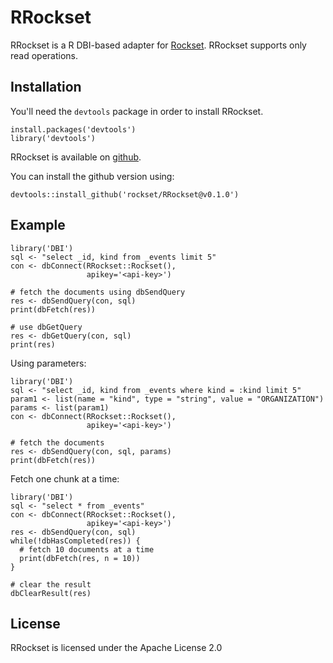 # RRockset

RRockset is a R DBI-based adapter for [Rockset](https://rockset.com/). RRockset supports only read operations.

## Installation
You'll need the `devtools` package in order to install RRockset.
```
install.packages('devtools')
library('devtools')
```

RRockset is available on [github](https://github.com/rockset/RRockset).

You can install the github version using:
```
devtools::install_github('rockset/RRockset@v0.1.0')
```

## Example

```
library('DBI')
sql <- "select _id, kind from _events limit 5"
con <- dbConnect(RRockset::Rockset(),
                 apikey='<api-key>')

# fetch the documents using dbSendQuery
res <- dbSendQuery(con, sql)
print(dbFetch(res))

# use dbGetQuery
res <- dbGetQuery(con, sql)
print(res)
```

Using parameters:
```
library('DBI')
sql <- "select _id, kind from _events where kind = :kind limit 5"
param1 <- list(name = "kind", type = "string", value = "ORGANIZATION")
params <- list(param1)
con <- dbConnect(RRockset::Rockset(),
                 apikey='<api-key>')

# fetch the documents
res <- dbSendQuery(con, sql, params)
print(dbFetch(res))
```

Fetch one chunk at a time:
```
library('DBI')
sql <- "select * from _events"
con <- dbConnect(RRockset::Rockset(), 
                 apikey='<api-key>')
res <- dbSendQuery(con, sql)
while(!dbHasCompleted(res)) {
  # fetch 10 documents at a time
  print(dbFetch(res, n = 10)) 
}

# clear the result
dbClearResult(res)
```

## License
RRockset is licensed under the Apache License 2.0

